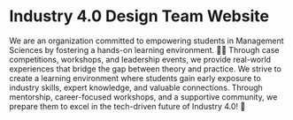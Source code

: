 # Industry 4.0 Design Team Website

We are an organization committed to empowering students in Management Sciences by fostering a hands-on learning environment. 🧠✨ Through case competitions, workshops, and leadership events, we provide real-world experiences that bridge the gap between theory and practice. We strive to create a learning environment where students gain early exposure to industry skills, expert knowledge, and valuable connections. Through mentorship, career-focused workshops, and a supportive community, we prepare them to excel in the tech-driven future of Industry 4.0! 🚀
